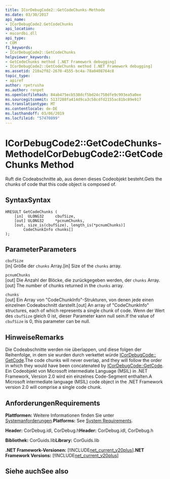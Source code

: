 ```yaml
---
title: ICorDebugCode2::GetCodeChunks-Methode
ms.date: 03/30/2017
api_name:
- ICorDebugCode2.GetCodeChunks
api_location:
- mscordbi.dll
api_type:
- COM
f1_keywords:
- ICorDebugCode2::GetCodeChunks
helpviewer_keywords:
- GetCodeChunks method [.NET Framework debugging]
- ICorDebugCode2::GetCodeChunks method [.NET Framework debugging]
ms.assetid: 210a2f02-2678-4555-bc4a-78a0408764c8
topic_type:
- apiref
author: rpetrusha
ms.author: ronpet
ms.openlocfilehash: 84ab475ecb538dcf5bd24c750dfe9c993ea5a0ee
ms.sourcegitcommit: 5137208fa414d9ca3c58cdfd2155ac81bc89e917
ms.translationtype: MT
ms.contentlocale: de-DE
ms.lasthandoff: 03/06/2019
ms.locfileid: "57470899"
---
```

# <a name="icordebugcode2getcodechunks-method"></a><span data-ttu-id="b44df-102">ICorDebugCode2::GetCodeChunks-Methode</span><span class="sxs-lookup"><span data-stu-id="b44df-102">ICorDebugCode2::GetCodeChunks Method</span></span>
<span data-ttu-id="b44df-103">Ruft die Codeabschnitte ab, aus denen dieses Codeobjekt besteht.</span><span class="sxs-lookup"><span data-stu-id="b44df-103">Gets the chunks of code that this code object is composed of.</span></span>  
  
## <a name="syntax"></a><span data-ttu-id="b44df-104">Syntax</span><span class="sxs-lookup"><span data-stu-id="b44df-104">Syntax</span></span>  
  
```  
HRESULT GetCodeChunks (  
    [in]  ULONG32     cbufSize,  
    [out] ULONG32     *pcnumChunks,  
    [out, size_is(cbufSize), length_is(*pcnumChunks)]   
        CodeChunkInfo chunks[]  
);  
```  
  
## <a name="parameters"></a><span data-ttu-id="b44df-105">Parameter</span><span class="sxs-lookup"><span data-stu-id="b44df-105">Parameters</span></span>  
 `cbufSize`  
 <span data-ttu-id="b44df-106">[in] Größe der `chunks` Array.</span><span class="sxs-lookup"><span data-stu-id="b44df-106">[in] Size of the `chunks` array.</span></span>  
  
 `pcnumChunks`  
 <span data-ttu-id="b44df-107">[out] Die Anzahl der Blöcke, die zurückgegeben werden, der `chunks` Array.</span><span class="sxs-lookup"><span data-stu-id="b44df-107">[out] The number of chunks returned in the `chunks` array.</span></span>  
  
 `chunks`  
 <span data-ttu-id="b44df-108">[out] Ein Array von "CodeChunkInfo"-Strukturen, von denen jede einen einzelnen Codeabschnitt darstellt.</span><span class="sxs-lookup"><span data-stu-id="b44df-108">[out] An array of "CodeChunkInfo" structures, each of which represents a single chunk of code.</span></span> <span data-ttu-id="b44df-109">Wenn der Wert des `cbufSize` gleich 0 ist, dieser Parameter kann null sein.</span><span class="sxs-lookup"><span data-stu-id="b44df-109">If the value of `cbufSize` is 0, this parameter can be null.</span></span>  
  
## <a name="remarks"></a><span data-ttu-id="b44df-110">Hinweise</span><span class="sxs-lookup"><span data-stu-id="b44df-110">Remarks</span></span>  
 <span data-ttu-id="b44df-111">Die Codeabschnitte werden nie überlappen, und diese folgen der Reihenfolge, in dem sie wurden durch verkettet würde [ICorDebugCode:: GetCode](../../../../docs/framework/unmanaged-api/debugging/icordebugcode-getcode-method.md).</span><span class="sxs-lookup"><span data-stu-id="b44df-111">The code chunks will never overlap, and they will follow the order in which they would have been concatenated by [ICorDebugCode::GetCode](../../../../docs/framework/unmanaged-api/debugging/icordebugcode-getcode-method.md).</span></span> <span data-ttu-id="b44df-112">Ein Codeobjekt von Microsoft intermediate Language (MSIL) in .NET Framework, Version 2.0 wird ein einzelnes Code-Segment enthalten.</span><span class="sxs-lookup"><span data-stu-id="b44df-112">A Microsoft intermediate language (MSIL) code object in the .NET Framework version 2.0 will comprise a single code chunk.</span></span>  
  
## <a name="requirements"></a><span data-ttu-id="b44df-113">Anforderungen</span><span class="sxs-lookup"><span data-stu-id="b44df-113">Requirements</span></span>  
 <span data-ttu-id="b44df-114">**Plattformen:** Weitere Informationen finden Sie unter [Systemanforderungen](../../../../docs/framework/get-started/system-requirements.md).</span><span class="sxs-lookup"><span data-stu-id="b44df-114">**Platforms:** See [System Requirements](../../../../docs/framework/get-started/system-requirements.md).</span></span>  
  
 <span data-ttu-id="b44df-115">**Header:** CorDebug.idl, CorDebug.h</span><span class="sxs-lookup"><span data-stu-id="b44df-115">**Header:** CorDebug.idl, CorDebug.h</span></span>  
  
 <span data-ttu-id="b44df-116">**Bibliothek:** CorGuids.lib</span><span class="sxs-lookup"><span data-stu-id="b44df-116">**Library:** CorGuids.lib</span></span>  
  
 <span data-ttu-id="b44df-117">**.NET Framework-Versionen:** [!INCLUDE[net_current_v20plus](../../../../includes/net-current-v20plus-md.md)]</span><span class="sxs-lookup"><span data-stu-id="b44df-117">**.NET Framework Versions:** [!INCLUDE[net_current_v20plus](../../../../includes/net-current-v20plus-md.md)]</span></span>  
  
## <a name="see-also"></a><span data-ttu-id="b44df-118">Siehe auch</span><span class="sxs-lookup"><span data-stu-id="b44df-118">See also</span></span>

